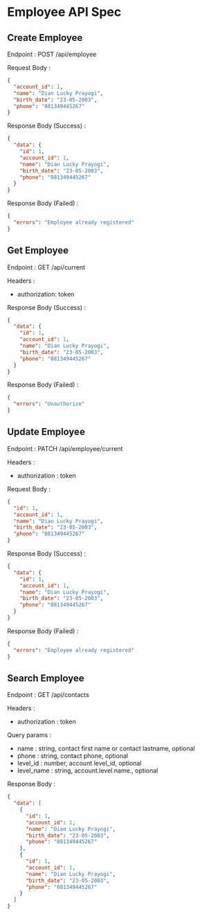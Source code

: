 # Employee API Spec

## Create Employee

Endpoint : POST /api/employee

Request Body :

```json
{
  "account_id": 1,
  "name": "Dian Lucky Prayogi",
  "birth_date": "23-05-2003",
  "phone": "081349445267"
}
```

Response Body (Success) :

```json
{
  "data": {
    "id": 1,
    "account_id": 1,
    "name": "Dian Lucky Prayogi",
    "birth_date": "23-05-2003",
    "phone": "081349445267"
  }
}
```

Response Body (Failed) :

```json
{
  "errors": "Employee already registered"
}
```

## Get Employee

Endpoint : GET /api/current

Headers :

- authorization: token

Response Body (Success) :

```json
{
  "data": {
    "id": 1,
    "account_id": 1,
    "name": "Dian Lucky Prayogi",
    "birth_date": "23-05-2003",
    "phone": "081349445267"
  }
}
```

Response Body (Failed) :

```json
{
  "errors": "Unauthorize"
}
```

## Update Employee

Endpoint : PATCH /api/employee/current

Headers :

- authorization : token

Request Body :

```json
{
  "id": 1,
  "account_id": 1,
  "name": "Dian Lucky Prayogi",
  "birth_date": "23-05-2003",
  "phone": "081349445267"
}
```

Response Body (Success) :

```json
{
  "data": {
    "id": 1,
    "account_id": 1,
    "name": "Dian Lucky Prayogi",
    "birth_date": "23-05-2003",
    "phone": "081349445267"
  }
}
```

Response Body (Failed) :

```json
{
  "errors": "Employee already registered"
}
```

## Search Employee

Endpoint : GET /api/contacts

Headers :

- authorization : token

Query params :

- name : string, contact first name or contact lastname, optional
- phone : string, contact phone, optional
- level_id : number, account level_id, optional
- level_name :  string, account.level.name., optional

Response Body :

```json
{
  "data": [
    {
      "id": 1,
      "account_id": 1,
      "name": "Dian Lucky Prayogi",
      "birth_date": "23-05-2003",
      "phone": "081349445267"
    },
    {
      "id": 1,
      "account_id": 1,
      "name": "Dian Lucky Prayogi",
      "birth_date": "23-05-2003",
      "phone": "081349445267"
    }
  ]
}
```

